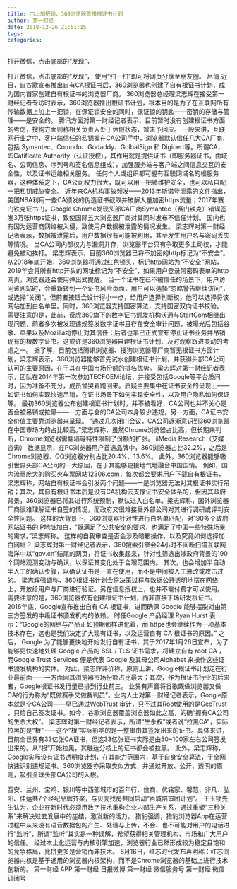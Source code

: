 ```yaml
---
title: 门上加把锁，360浏览器首推根证书计划
author: 第一财经
date: 2018-12-26 21:51:15
tags: 
categories: 
---
```

打开微信，点击底部的“发现”，
<!-- more -->
打开微信，点击底部的“发现”，
使用“扫一扫”即可将网页分享至朋友圈。
吕倩
近日，自谷歌宣布推出自有CA根证书后，360浏览器也创建了自有根证书计划，成为国内首家创建自有根证书的浏览器厂商。
360浏览器总经理梁志辉在接受第一财经记者专访时表示，360浏览器推出根证书计划，根本目的是为了在互联网所有传输数据上加上一把锁，在保证锁安全的同时，保证锁的钥匙——密钥的存储与管理——是安全的。
腾讯方面对第一财经记者表示，目前暂时没有创建根证书方面的考虑，搜狗方面则称相关负责人处于休假状态，暂未予回应。
一般来讲，互联网行业之中，客户端信任的私钥握在CA公司手中，浏览器默认信任几大CA厂商，包括 Symantec、Comodo、Godaddy、GolbalSign 和 Digicert等。所谓CA，即Catificate Authority（认证授权），其作用就是提供证书（即服务器证书，由域名、公司信息、序列号和签名信息组成），加强服务端与客户端之间信息交互的安全性，以及证书运维相关服务。
任何个人或组织都可握有互联网域名的根服务器，这种体系之下，CA公司权力很大，既可以用一把锁维护安全，也可以私自配一把私钥威胁安全。
近年来CA机构事故频发——2013年斯诺登泄露的文件指出，美国NSA利用一些CA颁发的伪造证书截取并破解大量加密https流量；2017年赛门铁克证书门，Google Chrome发现头部CA厂商Symantec（赛门铁克）错误签发3万张https证书，致使国际五大浏览器厂商对其同时发布不信任计划。
国内也有因为运营商网络被入侵，致使用户数据被泄露的情况发生。
梁志辉对第一财经记者表示，数据被泄露后，用户数据很有可能被利用，甚至发生用户名与密码丢失等情况。
当CA公司内部权力与漏洞并存，浏览器平台只有争取更多主动权，才能避免被动挨打。
梁志辉表示，目前360浏览器已将不加密的http标记为“不安全”。从2018年底开始，360浏览器将通过红色锁头，标记http网站为“不安全”网站，2019年会将所有http开头的网址标记为“不安全”，如果用户登录带密码表单的http网页，浏览器还会使用弹出式提醒。
当一个证书在已不被信任的场景下，用户访问该网站时，会重新转到一个证书风险页面，用户可以选择“忽略警告继续访问”，或选择“关闭”。但前者按钮会设计得小一点，给用户选择判断权，他可以选择将该网站加到白名单里。同时，360浏览器支持国密算法，支持国密双向证书校验。
需要注意的是，此前，奇虎360旗下的数字证书颁发机构沃通与StartCom相继出现问题，前者多次被发现违规签发数字证书且存在安全审计问题，被曝光后包括谷歌、苹果以及Mozilla均停止对其信任；后者也早已正式宣布停止证书业务并吊销现有的根数字证书。这或许是360浏览器自建根证书计划、及时观察跟进变动的考虑之一。
据了解，目前包括腾讯浏览器、搜狗浏览器等厂商暂无根证书方面计划，梁志辉表示，360浏览器能够首先试水创建根证书计划，并获得头部CA公司认可的主要原因，在于其在中国市场份额的排名优势。
梁志辉对第一财经记者表示，团队在2014年第一次参加TECFOEM论坛，并接受包括Google等平台质问时，因为准备不充分，成员曾哭着跑回来。质疑主要集中在证书安全的呈现上——如证书如何实现快速吊销，在证书场景下如何实现安全性，以及用户隐私如何保证等。
最初360浏览器公布创建根证书计划时，并不被看好，CA公司也并不关心是否会被吊销或拉黑——一方面与会的CA公司本身较少违规，另一方面，CA证书安全价值主要靠浏览器来呈现。
“通过几次闭门会议，CA公司逐渐意识到360浏览器在中国市场内的占比较高。”梁志辉称，虽然Chrome浏览器占比高，但长期来判断，Chrome浏览器需翻墙等特性限制了份额的扩张。
iiMedia Research（艾媒咨询） 数据显示，在PC浏览器用户首选品牌中，360浏览器占比32.2%，之后是Chrome浏览器、QQ浏览器分别占比20.4%、13.6%。
此外，360浏览器能够吸引世界头部CA公司的一大原因，在于其能够更接地气地融合中国国情。
例如，国内流量庞大的购买火车票网站12306.com，每次都会要求用户下载自有根证书，梁志辉称，网站自有根证书会引发两个问题——一是浏览器无法对其根证书实行吊销；其次，其自有根证书本质是没有CA机构去支撑证书安全体系的，但因其政府背景，360浏览器已将其进行系统预制，默认进入白名单。梁志辉称，国外浏览器厂商很难理解证书自签的情况，而政府又很难接受外部公司对其进行调研或评判安全性问题。
这样的大背景下，360浏览器针对性进行白名单匹配，对190多个政府网站证书的IP地址加白，“既满足了公共安全的要求，也满足了中国一些特殊场景的需求。”梁志辉称。
这样的自我审查是否会涉及暗箱操作，以及究竟如何选择加白网址？
梁志辉对第一财经记者表示，360搜索引擎会24小时不间断扫描互联网海洋中以“gov.cn”结尾的网页，将证书收集起来，针对性筛选出涉政府背景的190个网站观测变动与确认，以保证其变化处于合理范围内。
其次，也会增加半自动半人工的确认步骤，以确认证书是一直在使用，而不是中间被人工篡改或攻击过的。
梁志辉强调称，360根证书计划会将决策过程与数据公开透明地摆在网络上，开放给用户与厂商进行验证。另在信息授权上，也并不需付费才可以使用。
需要注意的是，360浏览器仅有创建根证书计划，而非直接下场研发根证书。
2016年底，Google宣布推出自有 CA 根证书，进而确保 Google 能够摆脱对由第三方签发的中级证书颁发机构的依赖。
时任Google 产品经理 Ryan Hurst 表示：“Google的网络与产品正如预期那样进化着，而 https也会继续作为一项基本技术存在，这也是我们决定扩大现有证书，以及运营自有 CA 根证书的原因。”
之后， Google 为了能够更快地开始发行自有证书，其于2017年1月26日宣布，为了能够更快速地处理 Google 产品的 SSL / TLS 证书需求，将建立自有 root CA ， 而Google Trust Services 便是代表 Google 及其母公司Alphabet 来操作这些证书颁发机构的实体。
对此，梁志辉评价称，原则上讲，Google根证书计划走在行业最前面——一方面因其浏览器市场份额占比最大；其次，作为根证书行业的后来者，Google根证书发行量已排到行业前三。
业界有声音将谷歌既做浏览器又做CA的行为称为“既做赛手又做裁判员”。业内人士对第一财经记者表示，Google原本就是个CA公司——早已通过WebTrust 审计，只不过其Root使用的是GeoTrust ，只给自己签发证书。如今，谷歌浏览器覆盖浏览器如此之高，的确“握有CA公司的生杀大权”。
梁志辉对第一财经记者表示，所谓“生杀权”或者说“拉黑CA”，实际拉黑的是“根”——这个“根”实际影响的是一整串由其签发出来的证书。具体来讲，目前全世界有33亿张CA证书，但这33亿张证书实际是由50~100家左右公司签发出来的。从“根”开始拉黑，其触达分枝上的证书都会被拉黑。
此外，梁志辉称，Google实际设有证书透明度计划，在其能力范围内，基于自身安全算法，于全网快速识别违规证书。360浏览器亦采取类似方式，并通过开放、公开、透明的原则，吸引全球头部CA公司的入根。
 
 
西安、兰州、宝鸡、银川等中西部城市的百年行、住商、优铭家、馨慧、非凡、弘阳、佳运共7个经纪品牌齐聚，与贝壳找房共同启动“百城陪审团计划”。
王玉锁先生认为，企业在新时代必须用数字技术重构企业内部生产关系，通过重塑“三种关系”来解决过去发展中的症结，激发新的活力。
猎豹强调，猎豹浏览器App在运营过程中从来没有语音数据包的产生、处理与上传，不会、也不可能对用户的电话进行“监听”，所谓“监听”其实是一种误解，希望获得相关管理机构、市场和广大用户的信任。
经过本土化运营与内核引擎加速，浏览器行业已然形成较为稳定且饱和的竞争格局，比拼更多是营销而非技术。
8月16日，红芯时代发布声明称：红芯浏览器内核是基于通用的浏览器内核架构，而不是Chrome浏览器的基础上进行技术创新的。
第一财经
APP
第一财经
日报微博
第一财经
微信服务号
第一财经
微信订阅号

